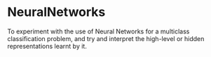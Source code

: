 # NeuralNetworks
To experiment with the use of Neural Networks for a multiclass classification problem, and try and interpret
the high-level or hidden representations learnt by it.
